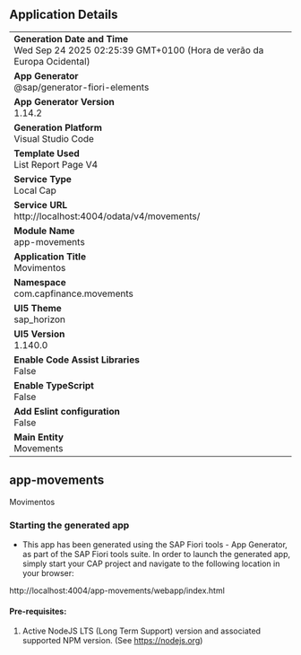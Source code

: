 ## Application Details
|               |
| ------------- |
|**Generation Date and Time**<br>Wed Sep 24 2025 02:25:39 GMT+0100 (Hora de verão da Europa Ocidental)|
|**App Generator**<br>@sap/generator-fiori-elements|
|**App Generator Version**<br>1.14.2|
|**Generation Platform**<br>Visual Studio Code|
|**Template Used**<br>List Report Page V4|
|**Service Type**<br>Local Cap|
|**Service URL**<br>http://localhost:4004/odata/v4/movements/|
|**Module Name**<br>app-movements|
|**Application Title**<br>Movimentos|
|**Namespace**<br>com.capfinance.movements|
|**UI5 Theme**<br>sap_horizon|
|**UI5 Version**<br>1.140.0|
|**Enable Code Assist Libraries**<br>False|
|**Enable TypeScript**<br>False|
|**Add Eslint configuration**<br>False|
|**Main Entity**<br>Movements|

## app-movements

Movimentos

### Starting the generated app

-   This app has been generated using the SAP Fiori tools - App Generator, as part of the SAP Fiori tools suite.  In order to launch the generated app, simply start your CAP project and navigate to the following location in your browser:

http://localhost:4004/app-movements/webapp/index.html

#### Pre-requisites:

1. Active NodeJS LTS (Long Term Support) version and associated supported NPM version.  (See https://nodejs.org)



